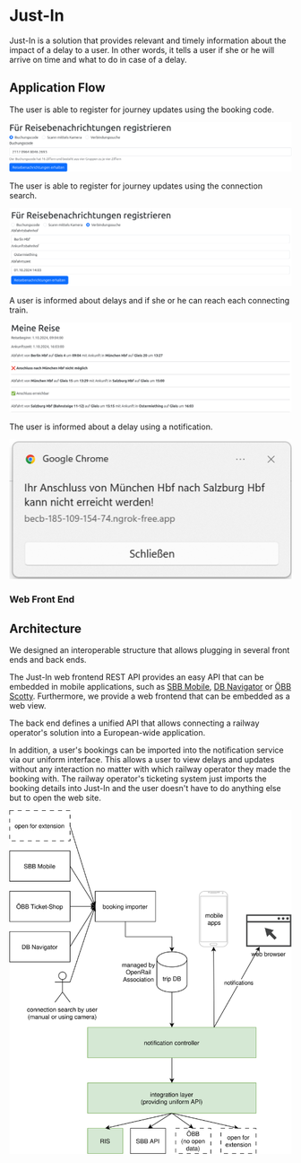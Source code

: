 # Just-In

Just-In is a solution that provides relevant and timely information about the impact of a delay to a user.
In other words, it tells a user if she or he will arrive on time and what to do in case of a delay.

## Application Flow

The user is able to register for journey updates using the booking code.

![Form for registering for updates using the booking code](documentation/registrationBookingCode.png)

The user is able to register for journey updates using the connection search.

![Form for registering for updates using the booking search](documentation/registrationConnectionSearch.png)

A user is informed about delays and if she or he can reach each connecting train.

![View providing updates to the user](documentation/connectionView.png)

The user is informed about a delay using a notification.

![Notification informing about delay](documentation/notification.png)

### Web Front End

## Architecture

We designed an interoperable structure that allows plugging in several front ends and back ends.

The Just-In web frontend REST API provides an easy API that can be embedded in mobile applications, such as [SBB Mobile](https://www.sbb.ch/en/travel-information/apps/sbb-mobile.html), [DB Navigator](https://www.bahn.de/service/mobile/db-navigator) or [ÖBB Scotty](https://www.oebb.at/de/fahrplan/fahrplanauskunft/scottymobil).
Furthermore, we provide a web frontend that can be embedded as a web view.

The back end defines a unified API that allows connecting a railway operator's solution into a European-wide application.

In addition, a user's bookings can be imported into the notification service via our uniform interface. This allows a user to view delays and updates without any interaction no matter with which railway operator they made the booking with.
The railway operator's ticketing system just imports the booking details into Just-In and the user doesn't have to do anything else but to open the web site.

![Sketch of the architecture](documentation/architecture.svg)

